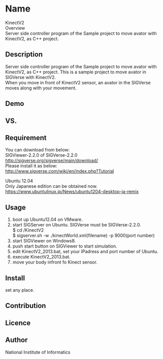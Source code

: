 Name
====
KinectV2  
Overview  
 Server side controller program of the Sample project to move avator with KinectV2, as C++ project.

## Description
 Server side controller program of the Sample project to move avator with KinectV2, as C++ project.
 This is a sample project to move avator in SIGVerse with KinectV2.  
 When you move in front of KinectV2 sensor, an avator in the SIGVerse
 moves along with your movement. 

## Demo

## VS. 

## Requirement

 You can download from below:  
 SIGViewer-2.2.0 of SIGVerse-2.2.0   
 <http://sigverse.org/sigverse/main/download/>  
 Please install it as below:  
 <http://www.sigverse.com/wiki/en/index.php?Tutorial>   
 
 Ubuntu 12.04  
 Only Japanese edition can be obtained now.  
 <https://www.ubuntulinux.jp/News/ubuntu1204-desktop-ja-remix>  
 

## Usage
 1. boot up Ubuntu12.04 on VMware.
 2. start SIGServer on Ubuntu. SIGVerse must be SIGVerse-2.2.0.  
   $ cd /KinectV2  
   $ sigserver.sh -w ./kinectWorld.xml(filename) -p 9000(port number)  
 3. start SIGViewer on Windows8.
 4. push start button on SIGViewer to start simulation.
 5. edit KinectV2_2013.bat, set your IPadress and port number of Ubuntu.
 6. execute KinectV2_2013.bat.
 7. move your body infront fo Kinect sensor.

## Install
 set any place.

## Contribution

## Licence

## Author
National Institute of Informatics  
 